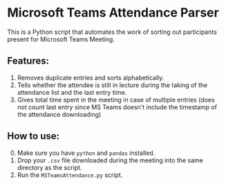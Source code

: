 
# Microsoft Teams Attendance Parser
This is a Python script that automates the work of sorting out participants present for Microsoft Teams Meeting.

## Features:
1. Removes duplicate entries and sorts alphabetically.
2. Tells whether the attendee is still in lecture during the taking of the attendance list and the last entry time.
3. Gives total time spent in the meeting in case of multiple entries (does not count last entry since MS Teams doesn't include the timestamp of the attendance downloading)

## How to use:
0. Make sure you have `python` and `pandas` installed.
1. Drop your `.csv` file downloaded during the meeting into the same directory as the script.
2. Run the `MSTeamsAttendance.py` script.
 

